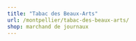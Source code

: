 ```yaml
---
title: "Tabac des Beaux-Arts"
url: /montpellier/tabac-des-beaux-arts/
shop: marchand de journaux
---
```

